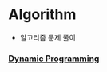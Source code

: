 # Algorithm
- 알고리즘 문제 풀이

### [Dynamic Programming](https://github.com/htts1049/Algorithm/tree/main/Dynamic%20Programming)

